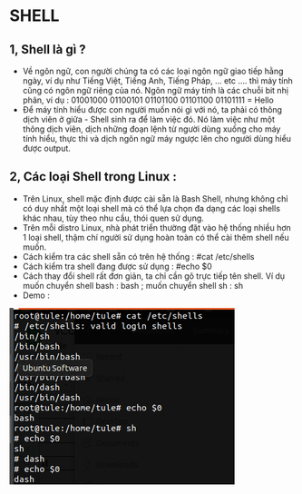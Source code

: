 # SHELL 

## 1, Shell là gì ? 
 - Về ngôn ngữ, con người chúng ta có các loại ngôn ngữ giao tiếp hằng ngày, ví dụ như Tiếng Việt, Tiếng Anh, Tiếng Pháp, ... etc .... thì máy tính cũng có ngôn ngữ riêng của nó. Ngôn ngữ máy tính là các chuỗi bit nhị phân, ví dụ : 01001000 01100101 01101100 01101100 01101111 = Hello
 - Để máy tính hiểu được con người muốn nói gì với nó, ta phải có thông dịch viên ở giữa - Shell sinh ra để làm việc đó. Nó làm việc như một thông dịch viên, dịch những đoạn lệnh từ người dùng xuống cho máy tính hiểu, thực thi và dịch ngôn ngữ máy ngược lên cho người dùng hiểu được output.
  
 ## 2, Các loại Shell trong Linux : 
 - Trên Linux, shell mặc định được cài sẵn là Bash Shell, nhưng không chỉ có duy nhất một loại shell mà có thể lựa chọn đa dạng các loại shells khác nhau, tùy theo nhu cầu, thói quen sử dụng. 
 - Trên mỗi distro Linux, nhà phát triển thường đặt vào hệ thống nhiều hơn 1 loại shell, thậm chí người sử dụng hoàn toàn có thể cài thêm shell nếu muốn.
 - Cách kiểm tra các shell sẵn có trên hệ thống : 
 #cat /etc/shells
 - Cách kiểm tra shell đang được sử dụng : 
 #echo $0
 - Cách thay đổi shell rất đơn giản, ta chỉ cần gõ trực tiếp tên shell. 
 Ví dụ muốn chuyển shell bash : bash ; muốn chuyển shell sh : sh 
 - Demo : 
 <img src="https://github.com/tulha161/linux/blob/main/images/02.01.png">
